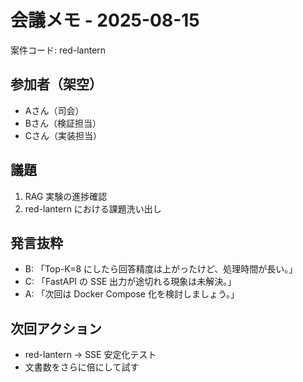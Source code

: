 # 会議メモ - 2025-08-15
案件コード: red-lantern

## 参加者（架空）
- Aさん（司会）
- Bさん（検証担当）
- Cさん（実装担当）

## 議題
1. RAG 実験の進捗確認
2. red-lantern における課題洗い出し

## 発言抜粋
- B: 「Top-K=8 にしたら回答精度は上がったけど、処理時間が長い。」
- C: 「FastAPI の SSE 出力が途切れる現象は未解決。」
- A: 「次回は Docker Compose 化を検討しましょう。」

## 次回アクション
- red-lantern → SSE 安定化テスト
- 文書数をさらに倍にして試す
